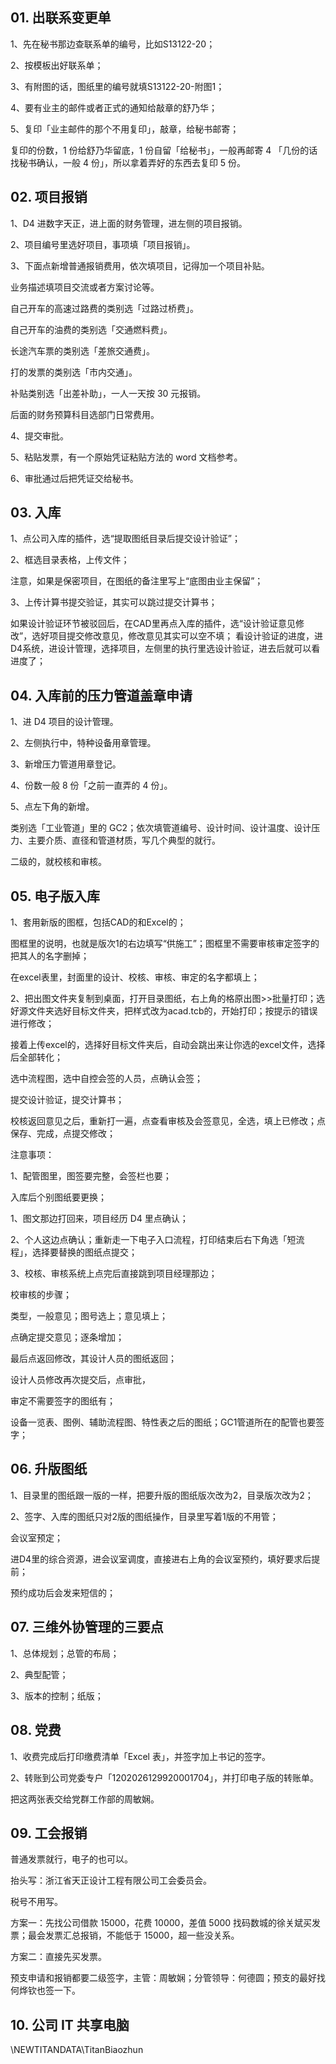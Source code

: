 ## 01. 出联系变更单

1、先在秘书那边查联系单的编号，比如S13122-20；

2、按模板出好联系单；

3、有附图的话，图纸里的编号就填S13122-20-附图1；

4、要有业主的邮件或者正式的通知给敲章的舒乃华；

5、复印「业主邮件的那个不用复印」，敲章，给秘书邮寄；

复印的份数，1 份给舒乃华留底，1 份自留「给秘书」，一般再邮寄 4 「几份的话找秘书确认，一般 4 份」，所以拿着弄好的东西去复印 5 份。

## 02. 项目报销

1、D4 进数字天正，进上面的财务管理，进左侧的项目报销。

2、项目编号里选好项目，事项填「项目报销」。

3、下面点新增普通报销费用，依次填项目，记得加一个项目补贴。

业务描述填项目交流或者方案讨论等。

自己开车的高速过路费的类别选「过路过桥费」。

自己开车的油费的类别选「交通燃料费」。

长途汽车票的类别选「差旅交通费」。

打的发票的类别选「市内交通」。

补贴类别选「出差补助」，一人一天按 30 元报销。

后面的财务预算科目选部门日常费用。

4、提交审批。

5、粘贴发票，有一个原始凭证粘贴方法的 word 文档参考。

6、审批通过后把凭证交给秘书。

## 03. 入库

1、点公司入库的插件，选“提取图纸目录后提交设计验证”；

2、框选目录表格，上传文件；

注意，如果是保密项目，在图纸的备注里写上“底图由业主保留”；

3、上传计算书提交验证，其实可以跳过提交计算书；

如果设计验证环节被驳回后，在CAD里再点入库的插件，选“设计验证意见修改”，选好项目提交修改意见，修改意见其实可以空不填；
看设计验证的进度，进D4系统，进设计管理，选择项目，左侧里的执行里选设计验证，进去后就可以看进度了；

## 04. 入库前的压力管道盖章申请

1、进 D4 项目的设计管理。

2、左侧执行中，特种设备用章管理。

3、新增压力管道用章登记。

4、份数一般 8 份「之前一直弄的 4 份」。

5、点左下角的新增。

类别选「工业管道」里的 GC2；依次填管道编号、设计时间、设计温度、设计压力、主要介质、直径和管道材质，写几个典型的就行。

二级的，就校核和审核。

## 05. 电子版入库

1、套用新版的图框，包括CAD的和Excel的；

图框里的说明，也就是版次1的右边填写“供施工”；图框里不需要审核审定签字的把其人的名字删掉；

在excel表里，封面里的设计、校核、审核、审定的名字都填上；

2、把出图文件夹复制到桌面，打开目录图纸，右上角的格原出图>>批量打印；选好源文件夹选好目标文件夹，把样式改为acad.tcb的，开始打印；按提示的错误进行修改；

接着上传excel的，选择好目标文件夹后，自动会跳出来让你选的excel文件，选择后全部转化；

选中流程图，选中自控会签的人员，点确认会签；

提交设计验证，提交计算书；

校核返回意见之后，重新打一遍，点查看审核及会签意见，全选，填上已修改；点保存、完成，点提交修改；

注意事项：

1、配管图里，图签要完整，会签栏也要；

入库后个别图纸要更换；

1、图文那边打回来，项目经历 D4 里点确认；

2、个人这边点确认；重新走一下电子入口流程，打印结束后右下角选「短流程」，选择要替换的图纸点提交；

3、校核、审核系统上点完后直接跳到项目经理那边；


校审核的步骤；

类型，一般意见；图号选上；意见填上；

点确定提交意见；逐条增加；

最后点返回修改，其设计人员的图纸返回；

设计人员修改再次提交后，点审批，


审定不需要签字的图纸有；

设备一览表、图例、辅助流程图、特性表之后的图纸；GC1管道所在的配管也要签字；

## 06. 升版图纸

1、目录里的图纸跟一版的一样，把要升版的图纸版次改为2，目录版次改为2；

2、签字、入库的图纸只对2版的图纸操作，目录里写着1版的不用管；

会议室预定；

进D4里的综合资源，进会议室调度，直接进右上角的会议室预约，填好要求后提前；

预约成功后会发来短信的；

## 07. 三维外协管理的三要点

1、总体规划；总管的布局；

2、典型配管；

3、版本的控制；纸版；

## 08. 党费

1、收费完成后打印缴费清单「Excel 表」，并签字加上书记的签字。

2、转账到公司党委专户「1202026129920001704」，并打印电子版的转账单。

把这两张表交给党群工作部的周敏娴。

## 09. 工会报销

普通发票就行，电子的也可以。

抬头写：浙江省天正设计工程有限公司工会委员会。

税号不用写。

方案一：先找公司借款 15000，花费 10000，差值 5000 找码数城的徐关斌买发票；最会发票汇总报销，不能低于 15000，超一些没关系。

方案二：直接先买发票。

预支申请和报销都要二级签字，主管：周敏娴；分管领导：何德圆；预支的最好找何烨钦也签一下。

## 10. 公司 IT 共享电脑

\\NEWTITANDATA\TitanBiaozhun


